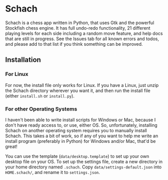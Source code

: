 <h1>Schach</h1>

Schach is a chess app written in Python, that uses Gtk and the powerful Stockfish chess engine. It has full undo-redo functionality, 21 different playing levels for
each side including a random move feature, and help docs that are still in progress. See the Issues tab for all known errors and todos, and please add to that list
if you think something can be improved.

<h2>Installation</h2>

<h3>For Linux</h3>

For now, the install file only works for Linux. If you have a Linux, just unzip the Schach directory wherever you want it, and then run the install file 
(either `install.sh` or `install.py`).

<h3>For other Operating Systems</h3>

I haven't been able to write install scripts for Windows or Mac, because I don't have ready access to, or use, either OS. So, unfortunately, installing Schach on
another operating system requires you to manually install Schach. This takes a bit of work, so if any of you want to help me write an install program (preferably in
Python) for Windows and/or Mac, that'd be great!

You can use the template (`data/desktop.template`) to set up your own desktop file on your OS. To set up the settings file, create a new directory in your home
directory named `.schach`. Copy `data/settings-default.json` into `HOME.schach/`, and rename it to `settings.json`.
